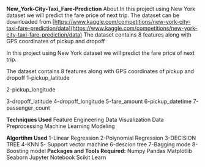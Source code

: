 **New_York-City-Taxi_Fare-Prediction**
About In this project using New York dataset we will predict the fare price of next trip. The dataset can be downloaded from [https://www.kaggle.com/competitions/new-york-city-taxi-fare-prediction/data](https://www.kaggle.com/competitions/new-york-city-taxi-fare-prediction/data) The dataset contains 8 features along with GPS coordinates of pickup and dropoff

In this project using New York dataset we will predict the fare price of next trip.

The dataset contains 8 features along with GPS coordinates of pickup and dropoff
1-pickup_latitude

2-pickup_longitude

3-dropoff_latitude
4-dropoff_longitude
5-fare_amount
6-pickup_datetime
7-passenger_count

**Techniques Used**
Feature Engineering
Data Visualization
Data Preprocessing
Machine Learning Modeling

**Algortihm Used**
1-Linear Regression
2-Polynomial Regression
3-DECISION TREE 
4-KNN
5- Support vector machine
6-descion tree
7-Bagging mode
8-Boosting model
**Packages and Tools Required:**
Numpy
Pandas 
Matplotlib
Seaborn
Jupyter Notebook
Scikit Learn
